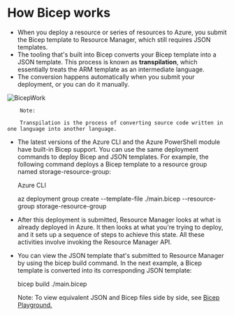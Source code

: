 # How Bicep works

- When you deploy a resource or series of resources to Azure, you submit the Bicep template to Resource Manager, which still requires JSON templates. 
- The tooling that's built into Bicep converts your Bicep template into a JSON template. This process is known as <b>transpilation</b>, which essentially treats the ARM template as an intermediate language. 
- The conversion happens automatically when you submit your deployment, or you can do it manually.


<img src="https://docs.microsoft.com/en-us/learn/modules/includes/media/bicep-to-json.png" alt="BicepWork" style="text-align:center: 10px;" />
    

        Note:

        Transpilation is the process of converting source code written in one language into another language.


- The latest versions of the Azure CLI and the Azure PowerShell module have built-in Bicep support. You can use the same deployment commands to deploy Bicep and JSON templates. For example, the following command deploys a Bicep template to a resource group named storage-resource-group:

    Azure CLI

    az deployment group create --template-file ./main.bicep --resource-group storage-resource-group


- After this deployment is submitted, Resource Manager looks at what is already deployed in Azure. It then looks at what you're trying to deploy, and it sets up a sequence of steps to achieve this state. All these activities involve invoking the Resource Manager API.


- You can view the JSON template that's submitted to Resource Manager by using the bicep build command. In the next example, a Bicep template is converted into its corresponding JSON template:

    bicep build ./main.bicep


    Note: To view equivalent JSON and Bicep files side by side, see [Bicep Playground.](https://aka.ms/bicepdemo/)

